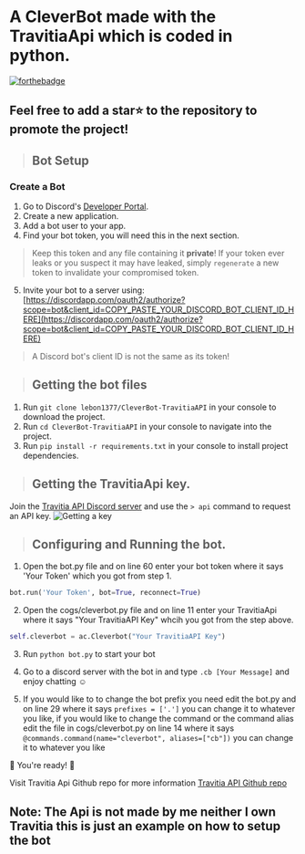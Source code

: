 # A CleverBot made with the TravitiaApi which is coded in python.
[![forthebadge](https://forthebadge.com/images/badges/made-with-python.svg)](https://forthebadge.com)

 ## Feel free to add a star⭐ to the repository to promote the project!

> ## Bot Setup

### Create a Bot

1. Go to Discord's [Developer Portal](https://discordapp.com/developers/applications/).
2. Create a new application.
3. Add a bot user to your app.
4. Find your bot token, you will need this in the next section.

> Keep this token and any file containing it **private**! If your token ever leaks or you suspect it may have leaked, simply `regenerate` a new token to invalidate your compromised token.

5. Invite your bot to a server using: [https://discordapp.com/oauth2/authorize?scope=bot&client_id=COPY_PASTE_YOUR_DISCORD_BOT_CLIENT_ID_HERE](https://discordapp.com/oauth2/authorize?scope=bot&client_id=COPY_PASTE_YOUR_DISCORD_BOT_CLIENT_ID_HERE)

> A Discord bot's client ID is not the same as its token!

> ## Getting the bot files

1. Run `git clone lebon1377/CleverBot-TravitiaAPI` in your console to download the project.
2. Run `cd CleverBot-TravitiaAPI` in your console to navigate into the project.
3. Run `pip install -r requirements.txt` in your console to install project dependencies.

> ## Getting the TravitiaApi key.
Join the [Travitia API Discord server](https://discord.gg/C98nsXt) and use the `> api` command to request an API key.
![Getting a key](https://i.imgur.com/cUJsM3i.png "Getting a key")

> ## Configuring and Running the bot.

1. Open the bot.py file and on line 60 enter your bot token where it says 'Your Token' which you got from step 1. 
```python
bot.run('Your Token', bot=True, reconnect=True)
```
2. Open the cogs/cleverbot.py file and on line 11 enter your TravitiaApi where it says "Your TravitiaAPI Key" whcih you got from the step above.
```python
self.cleverbot = ac.Cleverbot("Your TravitiaAPI Key")
```
3. Run `python bot.py` to start your bot

4. Go to a discord server with the bot in and type `.cb [Your Message]` and enjoy chatting ☺️

5. If you would like to to change the bot prefix you need edit the bot.py and on line 29 where it says `prefixes = ['.']` you can change it to whatever you like, if you would like to change the command or the command alias edit the file in cogs/cleverbot.py on line 14 where it says `@commands.command(name="cleverbot", aliases=["cb"])` you can change it to whatever you like 

🎉 You're ready! 🎉

Visit Travitia Api Github repo for more information [Travitia API Github repo](https://github.com/crrapi/async-cleverbot)

## Note: The Api is not made by me neither I own Travitia this is just an example on how to setup the bot
